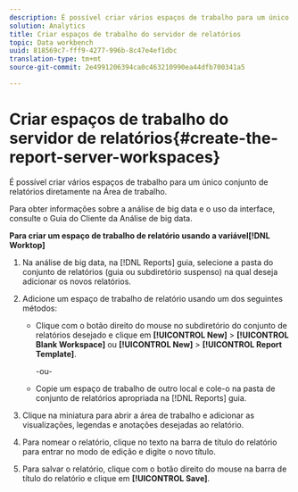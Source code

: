 ```yaml
---
description: É possível criar vários espaços de trabalho para um único conjunto de relatórios diretamente na Área de trabalho.
solution: Analytics
title: Criar espaços de trabalho do servidor de relatórios
topic: Data workbench
uuid: 818569c7-fff9-4277-996b-8c47e4ef1dbc
translation-type: tm+mt
source-git-commit: 2e4991206394ca0c463210990ea44dfb700341a5

---
```



# Criar espaços de trabalho do servidor de relatórios{#create-the-report-server-workspaces}

É possível criar vários espaços de trabalho para um único conjunto de relatórios diretamente na Área de trabalho.

Para obter informações sobre a análise de big data e o uso da interface, consulte o Guia [](https://docs.adobe.com/content/help/en/data-workbench/using/client/t-open-ins.html)do Cliente da Análise de big data.

**Para criar um espaço de trabalho de relatório usando a variável[!DNL Worktop]**

1. Na análise de big data, na [!DNL Reports] guia, selecione a pasta do conjunto de relatórios (guia ou subdiretório suspenso) na qual deseja adicionar os novos relatórios.
1. Adicione um espaço de trabalho de relatório usando um dos seguintes métodos:

   * Clique com o botão direito do mouse no subdiretório do conjunto de relatórios desejado e clique em **[!UICONTROL New]** > **[!UICONTROL Blank Workspace]** ou **[!UICONTROL New]** > **[!UICONTROL Report Template]**.

      -ou-

   * Copie um espaço de trabalho de outro local e cole-o na pasta de conjunto de relatórios apropriada na [!DNL Reports] guia.

1. Clique na miniatura para abrir a área de trabalho e adicionar as visualizações, legendas e anotações desejadas ao relatório.
1. Para nomear o relatório, clique no texto na barra de título do relatório para entrar no modo de edição e digite o novo título.
1. Para salvar o relatório, clique com o botão direito do mouse na barra de título do relatório e clique em **[!UICONTROL Save]**.
